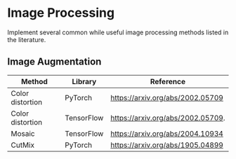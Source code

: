 # Image Processing
Implement several common while useful image processing methods listed in the literature.

## Image Augmentation

Method           |Library                 |Reference                           |
---------------- |------------------------|------------------------------------|
Color distortion |PyTorch                 |https://arxiv.org/abs/2002.05709    |
Color distortion |TensorFlow              |https://arxiv.org/abs/2002.05709.   |
Mosaic           |TensorFlow              |https://arxiv.org/abs/2004.10934    |
CutMix           |PyTorch                 |https://arxiv.org/abs/1905.04899    |
